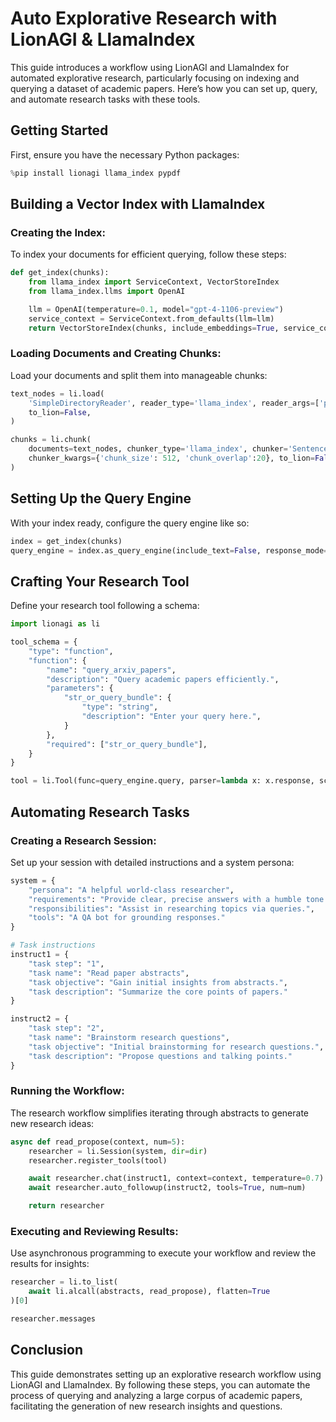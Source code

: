 
# Auto Explorative Research with LionAGI & LlamaIndex

This guide introduces a workflow using LionAGI and LlamaIndex for automated explorative research, particularly focusing on indexing and querying a dataset of academic papers. Here’s how you can set up, query, and automate research tasks with these tools.

## Getting Started

First, ensure you have the necessary Python packages:

```python
%pip install lionagi llama_index pypdf
```

## Building a Vector Index with LlamaIndex

### Creating the Index:

To index your documents for efficient querying, follow these steps:

```python
def get_index(chunks):
    from llama_index import ServiceContext, VectorStoreIndex
    from llama_index.llms import OpenAI

    llm = OpenAI(temperature=0.1, model="gpt-4-1106-preview")
    service_context = ServiceContext.from_defaults(llm=llm)
    return VectorStoreIndex(chunks, include_embeddings=True, service_context=service_context)
```

### Loading Documents and Creating Chunks:

Load your documents and split them into manageable chunks:

```python
text_nodes = li.load(
    'SimpleDirectoryReader', reader_type='llama_index', reader_args=['papers/'],
    to_lion=False,
)

chunks = li.chunk(
    documents=text_nodes, chunker_type='llama_index', chunker='SentenceSplitter',
    chunker_kwargs={'chunk_size': 512, 'chunk_overlap':20}, to_lion=False,
)
```

## Setting Up the Query Engine

With your index ready, configure the query engine like so:

```python
index = get_index(chunks)
query_engine = index.as_query_engine(include_text=False, response_mode="tree_summarize")
```

## Crafting Your Research Tool

Define your research tool following a schema:

```python
import lionagi as li

tool_schema = {
    "type": "function",
    "function": {
        "name": "query_arxiv_papers",
        "description": "Query academic papers efficiently.",
        "parameters": {
            "str_or_query_bundle": {
                "type": "string",
                "description": "Enter your query here.",
            }
        },
        "required": ["str_or_query_bundle"],
    }
}

tool = li.Tool(func=query_engine.query, parser=lambda x: x.response, schema_=tool_schema)
```

## Automating Research Tasks

### Creating a Research Session:

Set up your session with detailed instructions and a system persona:

```python
system = {
    "persona": "A helpful world-class researcher",
    "requirements": "Provide clear, precise answers with a humble tone.",
    "responsibilities": "Assist in researching topics via queries.",
    "tools": "A QA bot for grounding responses."
}

# Task instructions
instruct1 = {
    "task step": "1",
    "task name": "Read paper abstracts",
    "task objective": "Gain initial insights from abstracts.",
    "task description": "Summarize the core points of papers."
}

instruct2 = {
    "task step": "2",
    "task name": "Brainstorm research questions",
    "task objective": "Initial brainstorming for research questions.",
    "task description": "Propose questions and talking points."
}
```

### Running the Workflow:

The research workflow simplifies iterating through abstracts to generate new research ideas:

```python
async def read_propose(context, num=5):
    researcher = li.Session(system, dir=dir)
    researcher.register_tools(tool)

    await researcher.chat(instruct1, context=context, temperature=0.7)
    await researcher.auto_followup(instruct2, tools=True, num=num)

    return researcher
```

### Executing and Reviewing Results:

Use asynchronous programming to execute your workflow and review the results for insights:

```python
researcher = li.to_list(
    await li.alcall(abstracts, read_propose), flatten=True
)[0]

researcher.messages
```

## Conclusion

This guide demonstrates setting up an explorative research workflow using LionAGI and LlamaIndex. By following these steps, you can automate the process of querying and analyzing a large corpus of academic papers, facilitating the generation of new research insights and questions.
